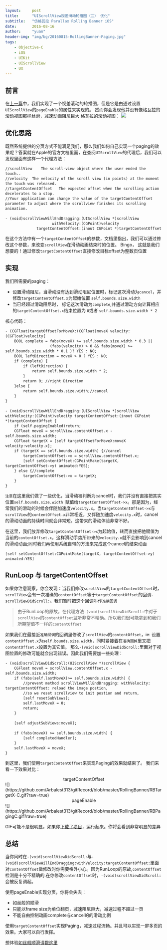 ```yaml
---
layout:     post
title:      "UIScrollView视差滑动轮播图（二） 优化"
subtitle:   "仿格瓦拉 Parallax Rolling Banner iOS"
date:       2016-08-16
author:     "yuan"
header-img: "img/bg/20160815-RollingBanner-Paging.jpg"
tags:
    - Objective-C
    - iOS
    - UIKit
    - UIScrollView
    - UX
---
```


## 前言
在[上一篇](http://hyyy.me/2016/08/15/RollingBanner/)中，我们实现了一个视差滚动的轮播图，但是它是由通过设置`UIScrollView`的`pageEnable`的属性来实现的。 然而你会发现他并没有像格瓦拉的滚动视图那样丝滑，减速动画阻尼巨大
格瓦拉的滚动视图：
![](https://github.com/Arbalest313/gitRecord/blob/master/RollingBanner/Gewala.gif?raw=true)


## 优化思路
既然系统提供的分页方式不能满足我们，那么我们如何自己实现一个paging的效果呢？答案就在Apple的官方文档里面，在查阅`UIScrollView`的代理后，我们可以发现里面有这样一个代理方法：

```objc
//scrollView	The scroll-view object where the user ended the touch..
//velocity	The velocity of the scroll view (in points) at the moment the touch was released.
//targetContentOffset	The expected offset when the scrolling action decelerates to a stop.
//Your application can change the value of the targetContentOffset parameter to adjust where the scrollview finishes its scrolling animation.

- (void)scrollViewWillEndDragging:(UIScrollView *)scrollView
                     withVelocity:(CGPoint)velocity
              targetContentOffset:(inout CGPoint *)targetContentOffset
```
在这个方法中有一个`targetContentOffset`的参数，文档里指出，我们可以通过修改这个参数，来改变`scrollView`在滑动动画结束时的位置。 Bingo， 这就是我们想要的！通过修改`targetContentOffset`直接修改目标offset为整数页位置

## 实现
我们所需要的paging：

* 设置滑动阻尼，当滑动没有达到滑动阻尼位置时，标记这次滑动为`cancel`，并修改`targetContentOffset.x`为起始位置 `self.bounds.size.width`
* 当已经超过滑动阻尼时， 标记这次滑动为`complete`,并通过滑动方向计算相应的`targetContentOffset.x`结束位置为 `0`或者 `self.bounds.size.width * 2`

核心代码：

```objc
- (CGFloat)targetOffsetForMoveX:(CGFloat)moveX velocity:(CGFloat)velocity{
    BOOL complete = fabs(moveX) >= self.bounds.size.width * 0.3 ||
                    (fabs(velocity) > 0 && fabs(moveX) >= self.bounds.size.width * 0.1 )? YES : NO;
    BOOL leftDirection = moveX > 0 ? YES : NO;
    if (complete) {
        if (leftDirection) {
            return self.bounds.size.width * 2;
        }
        return 0; //right Direction
    }else {
        return self.bounds.size.width;//cancel
    }
}

- (void)scrollViewWillEndDragging:(UIScrollView *)scrollView withVelocity:(CGPoint)velocity targetContentOffset:(inout CGPoint *)targetContentOffset {
    if (self.pagingEnabled)return;
    CGFloat moveX = scrollView.contentOffset.x - self.bounds.size.width;
    CGFloat targetX = [self targetOffsetForMoveX:moveX velocity:velocity.x];
    if (targetX == self.bounds.size.width) {//cancel
        targetContentOffset->x = scrollView.contentOffset.x;
        [self setContentOffset:CGPointMake(targetX, targetContentOffset->y) animated:YES];
    } else {//complete
        targetContentOffset->x = targetX;
    }
}
```
`注意`在这里我们做了一些优化，当滑动被判断为cancel时，我们并没有直接把其实位置`self.bounds.size.width `赋值给`targetContentOffset->x`。那是因为，经常我们的滑动的时候会伴随加速度`velocity.x`。当`targetContentOffset->x`与`scrollView`的`contentOffset.x`非常相近，又伴随加速度`velocity.x`时，cancel的滑动动画的持续时间就会非常短。这带来的滑动体验非常不好。

在这里，我们放弃修改`targetContentOffset->x`为起始值，转而直接把他赋值为当前的`contentOffset.x`，这样滑动手势所带来的`velocity.x`就不会影响到cancel的滑动动画;同时我们再使用系统自带的方法来完成这个cancel的结束动画

```objc
[self setContentOffset:CGPointMake(targetX, targetContentOffset->y) animated:YES] 
```

## RunLoop 与 targetContentOffset
如果你注意观察，你会发现：当我们修改`scrollView`的`targetContentOffset`时，`scrollView`会有一次准确的`contentOffset`等于`targetContentOffset`的回调`-scrollViewDidScroll:`。我们暂时把这个回调叫作`准确回调`

> 由于RunLoop的原故，在代理方法`-(void)scrollViewDidScroll:`中对于`scrollView`的`contentOffset`监听非常不精确。所以我们很可能拿到和我们所期望值不一样的`contentOffset`

如果我们在最接近`准确回调`的回调里修改了`scrollView`的`contentOffset`，ie: 设置`contentOffset.x`为`self.bounds.size.width`，同时紧接着在`准确回掉`里又把`contentOffset.x`设置为其它值。 那么`-(void)scrollViewDidScroll:`里面对于视图位置的修改可能就会出现错误。因此我们需要加一些处理：

```objc
- (void)scrollViewDidScroll:(UIScrollView *)scrollView {
    CGFloat moveX = scrollView.contentOffset.x - self.bounds.size.width;
    if (fabs(self.lastMoveX)>= self.bounds.size.width) {
        //prevent method scrollViewWillEndDragging: withVelocity: targetContentOffset: reload the image postion, 
        //so we reset scrollview to init postion and return,
        [self resetSubViews];
        self.lastMoveX = 0;
        return;
    }
    
    [self adjustSubViews:moveX];
    
    if (fabs(moveX) >= self.bounds.size.width) {
        [self completedHandler];
    }
    self.lastMoveX = moveX;
}
```
到这里，我们使用`targetContentOffset`来实现Paging的效果就结束了。 我们来看一下效果对比：

<center>targetContentOffset</center>
![](https://github.com/Arbalest313/gitRecord/blob/master/RollingBanner/RBTargetX-C.gif?raw=true)
<br>
<center>pageEnable</center>
![](https://github.com/Arbalest313/gitRecord/blob/master/RollingBanner/RBPagingC.gif?raw=true)

GIF可能不是很明显，如果你[下载了项目](https://github.com/Arbalest313/HYRollingBanner)，运行起来。你将会看到非常明显的差异

## 总结
当你同时在`-(void)scrollViewDidScroll:`与`- (void)scrollViewWillEndDragging:withVelocity:targetContentOffset:`里面对`contentOffset`做修改时你需要格外小心。因为RunLoop的原故,`contentOffset `检测是十分不精确的.在你修改`contentOffset`时，`-(void)scrollViewDidScroll:`会被反复调起。

使用pageEnable实现分页，你将会失去：

* 如丝般的顺滑
* 只能以frame size为单位翻页，减速阻尼巨大，减速过程不超过一页
* 不能自由控制动画complete与cancel的的滑动比例

使用`targetContentOffset`实现Paging，减速过程流畅。并且可以实现一屏多页的效果。大家可以自行发挥。 


想体验[如丝般顺滑请戳这里](https://github.com/Arbalest313/HYRollingBanner)



